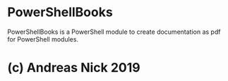 # PowerShellBooks
PowerShellBooks is a PowerShell module to create documentation as pdf for PowerShell modules.

# (c) Andreas Nick 2019

